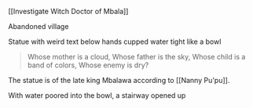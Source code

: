 [[Investigate Witch Doctor of Mbala]]

Abandoned village

Statue with weird text below hands cupped water tight like a bowl

> Whose mother is a cloud,
> Whose father is the sky,
> Whose child is a band of colors,
> Whose enemy is dry?

The statue is of the late king Mbalawa according to [[Nanny Pu'pu]].

With water poored into the bowl, a stairway opened up
